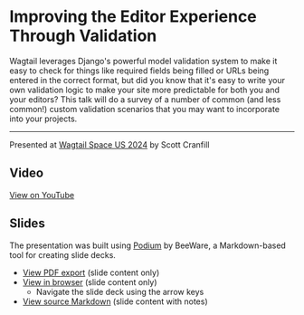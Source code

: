 # Improving the Editor Experience Through Validation

Wagtail leverages Django's powerful model validation system to make it easy to check for things like required fields being filled or URLs being entered in the correct format, but did you know that it's easy to write your own validation logic to make your site more predictable for both you and your editors? This talk will do a survey of a number of common (and less common!) custom validation scenarios that you may want to incorporate into your projects.

---

Presented at [Wagtail Space US 2024](https://us.wagtail.space/) by Scott Cranfill


## Video

[View on YouTube](https://www.youtube.com/watch?v=UVBHciwpgKM)


## Slides

The presentation was built using [Podium](https://github.com/beeware/podium) by BeeWare,
a Markdown-based tool for creating slide decks.

- [View PDF export](slides.pdf) (slide content only)
- [View in browser](https://scotchester.github.io/wsus-validation/) (slide content only)
  - Navigate the slide deck using the arrow keys
- [View source Markdown](slides.podium/slides.md) (slide content with notes)
